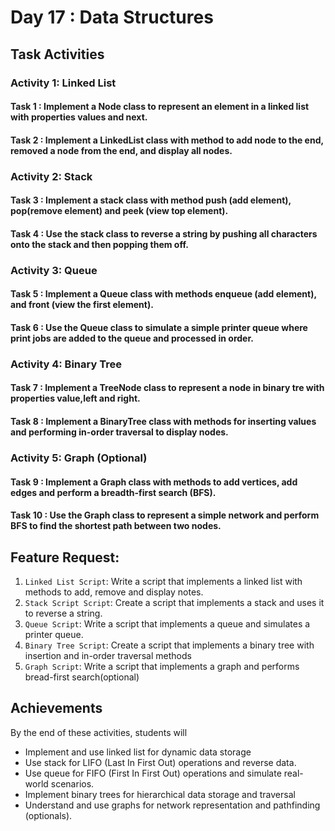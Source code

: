 # Day 17 : Data Structures

## Task Activities

### Activity 1: Linked List

#### Task 1 : Implement a Node class to represent an element in a linked list with properties values and next.

#### Task 2 : Implement a LinkedList class with method to add node to the end, removed a node from the end, and display all nodes.

### Activity 2: Stack

#### Task 3 : Implement a stack class with method push (add element), pop(remove element) and peek (view top element).

#### Task 4 : Use the stack class to reverse a string by pushing all characters onto the stack and then popping them off.

### Activity 3: Queue

#### Task 5 : Implement a Queue class with methods enqueue (add element), and front (view the first element).

#### Task 6 : Use the Queue class to simulate a simple printer queue where print jobs are added to the queue and processed in order.

### Activity 4: Binary Tree

#### Task 7 : Implement a TreeNode class to represent a node in binary tre with properties value,left and right.

#### Task 8 : Implement a BinaryTree class with methods for inserting values and performing in-order traversal to display nodes.

### Activity 5: Graph (Optional)

#### Task 9 : Implement a Graph class with methods to add vertices, add edges and perform a breadth-first search (BFS).

#### Task 10 : Use the Graph class to represent a simple network and perform BFS to find the shortest path between two nodes.

## Feature Request:

1. `Linked List Script`: Write a script that implements a linked list with methods to add, remove and display notes.
2. `Stack Script Script`: Create a script that implements a stack and uses it to reverse a string.
3. `Queue Script`: Write a script that implements a queue and simulates a printer queue.
4. `Binary Tree Script`: Create a script that implements a binary tree with insertion and in-order traversal methods
5. `Graph Script`: Write a script that implements a graph and performs bread-first search(optional)

## Achievements

By the end of these activities, students will

- Implement and use linked list for dynamic data storage
- Use stack for LIFO (Last In First Out) operations and reverse data.
- Use queue for FIFO (First In First Out) operations and simulate real-world scenarios.
- Implement binary trees for hierarchical data storage and traversal
- Understand and use graphs for network representation and pathfinding (optionals).
